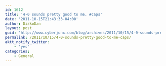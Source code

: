 ```yaml
---
id: 1612
title: '4-0 sounds pretty good to me. #caps'
date: '2011-10-15T21:43:33-04:00'
author: DizkoDan
layout: post
guid: 'http://www.cyberjunx.com/blog/archives/2011/10/15/4-0-sounds-pretty-good-to-me-caps/'
permalink: /2011/10/15/4-0-sounds-pretty-good-to-me-caps/
aktt_notify_twitter:
    - 'yes'
categories:
    - General
---
```


<div class="posterous_autopost"></div>
